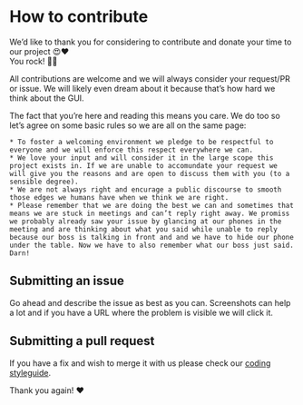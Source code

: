 # How to contribute

We’d like to thank you for considering to contribute and donate your time to our project :heart_eyes::heart:  
You rock! :rocket::fist:

All contributions are welcome and we will always consider your request/PR or issue. We will likely even dream about it because that’s how hard we think
about the <abbr>GUI</abbr>.

The fact that you’re here and reading this means you care. We do too so let’s agree on some basic rules so we are all on the same page:

	* To foster a welcoming environment we pledge to be respectful to everyone and we will enforce this respect everywhere we can.
	* We love your input and will consider it in the large scope this project exists in. If we are unable to accomundate your request we will give you the reasons and are open to discuss them with you (to a sensible degree).
	* We are not always right and encurage a public discourse to smooth those edges we humans have when we think we are right.
	* Please remember that we are doing the best we can and sometimes that means we are stuck in meetings and can’t reply right away. We promiss we probably already saw your issue by glancing at our phones in the meeting and are thinking about what you said while unable to reply because our boss is talking in front and and we have to hide our phone under the table. Now we have to also remember what our boss just said. Darn!

## Submitting an issue

Go ahead and describe the issue as best as you can. Screenshots can help a lot and if you have a URL where the problem is visible we will click it.

## Submitting a pull request

If you have a fix and wish to merge it with us please check our [coding styleguide](https://github.com/WestpacCXTeam/GUI-source/wiki/Styleguide).

Thank you again! :heart: